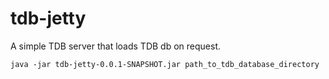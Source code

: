 # tdb-jetty
A simple TDB server that loads TDB db on request.

`java -jar tdb-jetty-0.0.1-SNAPSHOT.jar path_to_tdb_database_directory`
